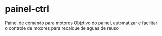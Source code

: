 # painel-ctrl
Painel de comando para motores
Objetivo do painel, automatizar e facilitar o controle de motores para recalque de aguas de reuso 
